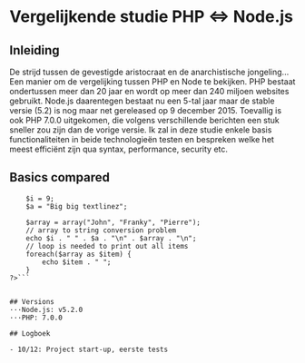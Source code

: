 # Vergelijkende studie PHP <=> Node.js

## Inleiding

De strijd tussen de gevestigde aristocraat en de anarchistische jongeling... Een manier om de vergelijking tussen PHP en Node te bekijken. PHP bestaat ondertussen meer dan 20 jaar en wordt op meer dan 240 miljoen websites gebruikt. Node.js daarentegen bestaat nu een 5-tal jaar maar de stable versie (5.2) is nog maar net gereleased op 9 december 2015. Toevallig is ook PHP 7.0.0 uitgekomen, die volgens verschillende berichten een stuk sneller zou zijn dan de vorige versie. Ik zal in deze studie enkele basis functionaliteiten in beide technologieën testen en bespreken welke het meest efficiënt zijn qua syntax, performance, security etc.

## Basics compared
```php<?php
	$i = 9;
	$a = "Big big textlinez";

	$array = array("John", "Franky", "Pierre");
	// array to string conversion problem
	echo $i . " " . $a . "\n" . $array . "\n";
	// loop is needed to print out all items
	foreach($array as $item) {
		echo $item . " ";
	}
?>```


## Versions
···Node.js: v5.2.0
···PHP: 7.0.0

## Logboek

- 10/12: Project start-up, eerste tests
